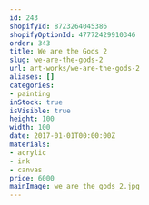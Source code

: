 ```yaml
---
id: 243
shopifyId: 8723264045386
shopifyOptionId: 47772429910346
order: 343
title: We are the Gods 2
slug: we-are-the-gods-2
url: art-works/we-are-the-gods-2
aliases: []
categories:
- painting
inStock: true
isVisible: true
height: 100
width: 100
date: 2017-01-01T00:00:00Z
materials:
- acrylic
- ink
- canvas
price: 6000
mainImage: we_are_the_gods_2.jpg
---
```

